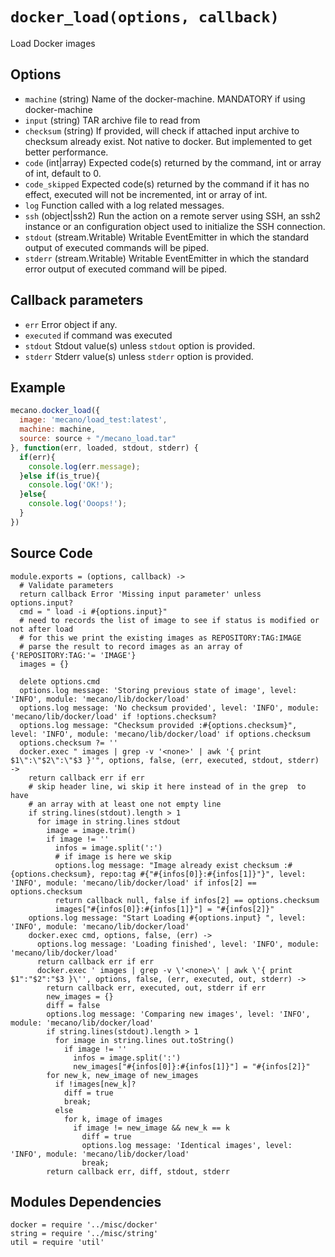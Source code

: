 
# `docker_load(options, callback)`

Load Docker images

## Options

*   `machine` (string)
    Name of the docker-machine. MANDATORY if using docker-machine
*   `input` (string)
    TAR archive file to read from
*   `checksum` (string)
    If provided, will check if attached input archive to checksum already exist.
    Not native to docker. But implemented to get better performance.
*   `code` (int|array)
    Expected code(s) returned by the command, int or array of int, default to 0.
*   `code_skipped`
    Expected code(s) returned by the command if it has no effect, executed will
    not be incremented, int or array of int.
*   `log`
    Function called with a log related messages.
*   `ssh` (object|ssh2)
    Run the action on a remote server using SSH, an ssh2 instance or an
    configuration object used to initialize the SSH connection.
*   `stdout` (stream.Writable)
    Writable EventEmitter in which the standard output of executed commands will
    be piped.
*   `stderr` (stream.Writable)
    Writable EventEmitter in which the standard error output of executed command
    will be piped.

## Callback parameters

*   `err`
    Error object if any.
*   `executed`
    if command was executed
*   `stdout`
    Stdout value(s) unless `stdout` option is provided.
*   `stderr`
    Stderr value(s) unless `stderr` option is provided.

## Example

```javascript
mecano.docker_load({
  image: 'mecano/load_test:latest',
  machine: machine,
  source: source + "/mecano_load.tar"
}, function(err, loaded, stdout, stderr) {
  if(err){
    console.log(err.message);
  }else if(is_true){
    console.log('OK!');
  }else{
    console.log('Ooops!');
  }
})
```

## Source Code

    module.exports = (options, callback) ->
      # Validate parameters
      return callback Error 'Missing input parameter' unless options.input?
      cmd = " load -i #{options.input}"
      # need to records the list of image to see if status is modified or not after load
      # for this we print the existing images as REPOSITORY:TAG:IMAGE
      # parse the result to record images as an array of   {'REPOSITORY:TAG:'= 'IMAGE'}
      images = {}

      delete options.cmd
      options.log message: 'Storing previous state of image', level: 'INFO', module: 'mecano/lib/docker/load'
      options.log message: 'No checksum provided', level: 'INFO', module: 'mecano/lib/docker/load' if !options.checksum?
      options.log message: "Checksum provided :#{options.checksum}", level: 'INFO', module: 'mecano/lib/docker/load' if options.checksum
      options.checksum ?= ''
      docker.exec " images | grep -v '<none>' | awk '{ print $1\":\"$2\":\"$3 }'", options, false, (err, executed, stdout, stderr) ->
        return callback err if err
        # skip header line, wi skip it here instead of in the grep  to have
        # an array with at least one not empty line
        if string.lines(stdout).length > 1
          for image in string.lines stdout
            image = image.trim()
            if image != ''
              infos = image.split(':')
              # if image is here we skip
              options.log message: "Image already exist checksum :#{options.checksum}, repo:tag #{"#{infos[0]}:#{infos[1]}"}", level: 'INFO', module: 'mecano/lib/docker/load' if infos[2] == options.checksum
              return callback null, false if infos[2] == options.checksum
              images["#{infos[0]}:#{infos[1]}"] = "#{infos[2]}"
        options.log message: "Start Loading #{options.input} ", level: 'INFO', module: 'mecano/lib/docker/load'
        docker.exec cmd, options, false, (err) ->
          options.log message: 'Loading finished', level: 'INFO', module: 'mecano/lib/docker/load'
          return callback err if err
          docker.exec ' images | grep -v \'<none>\' | awk \'{ print $1":"$2":"$3 }\'', options, false, (err, executed, out, stderr) ->
            return callback err, executed, out, stderr if err
            new_images = {}
            diff = false
            options.log message: 'Comparing new images', level: 'INFO', module: 'mecano/lib/docker/load'
            if string.lines(stdout).length > 1
              for image in string.lines out.toString()
                if image != ''
                  infos = image.split(':')
                  new_images["#{infos[0]}:#{infos[1]}"] = "#{infos[2]}"
            for new_k, new_image of new_images
              if !images[new_k]?
                diff = true
                break;
              else
                for k, image of images
                  if image != new_image && new_k == k
                    diff = true
                    options.log message: 'Identical images', level: 'INFO', module: 'mecano/lib/docker/load'
                    break;
            return callback err, diff, stdout, stderr


## Modules Dependencies

    docker = require '../misc/docker'
    string = require '../misc/string'
    util = require 'util'
